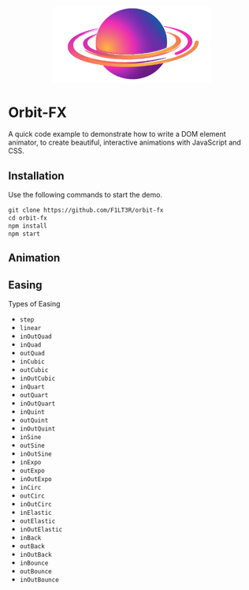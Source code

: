 <p align="center"><img width="320px" src="./public/assets/orbit-fx-logo-transparent.png" /></p >

# Orbit-FX

A quick code example to demonstrate how to write a DOM element animator, to create beautiful, interactive animations with JavaScript and CSS.

## Installation

Use the following commands to start the demo.

```shell
git clone https://github.com/F1LT3R/orbit-fx
cd orbit-fx
npm install
npm start
```

## Animation

## Easing

Types of Easing

- `step`
- `linear`
- `inOutQuad`
- `inQuad`
- `outQuad`
- `inCubic`
- `outCubic`
- `inOutCubic`
- `inQuart`
- `outQuart`
- `inOutQuart`
- `inQuint`
- `outQuint`
- `inOutQuint`
- `inSine`
- `outSine`
- `inOutSine`
- `inExpo`
- `outExpo`
- `inOutExpo`
- `inCirc`
- `outCirc`
- `inOutCirc`
- `inElastic`
- `outElastic`
- `inOutElastic`
- `inBack`
- `outBack`
- `inOutBack`
- `inBounce`
- `outBounce`
- `inOutBounce`
